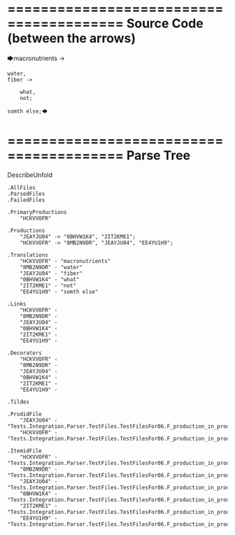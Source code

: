 ========================================
Source Code (between the arrows)
========================================

🡆macronutrients ->

    water,
	fiber ->

        what,
        not;

	somth else;🡄

========================================
Parse Tree
========================================
DescribeUnfold

    .AllFiles
    .ParsedFiles
    .FailedFiles

    .PrimaryProductions
        "HCKVVOFR" 

    .Productions
        "JEAYJU04" -> "0BHVW1K4", "2IT2KME1";
        "HCKVVOFR" -> "8MB2N9DR", "JEAYJU04", "EE4YU1H9";

    .Translations
        "HCKVVOFR" - "macronutrients"
        "8MB2N9DR" - "water"
        "JEAYJU04" - "fiber"
        "0BHVW1K4" - "what"
        "2IT2KME1" - "not"
        "EE4YU1H9" - "somth else"

    .Links
        "HCKVVOFR" - 
        "8MB2N9DR" - 
        "JEAYJU04" - 
        "0BHVW1K4" - 
        "2IT2KME1" - 
        "EE4YU1H9" - 

    .Decorators
        "HCKVVOFR" - 
        "8MB2N9DR" - 
        "JEAYJU04" - 
        "0BHVW1K4" - 
        "2IT2KME1" - 
        "EE4YU1H9" - 

    .Tildes

    .ProdidFile
        "JEAYJU04" - "Tests.Integration.Parser.TestFiles.TestFilesFor06.F_production_in_production3.ds"
        "HCKVVOFR" - "Tests.Integration.Parser.TestFiles.TestFilesFor06.F_production_in_production3.ds"

    .ItemidFile
        "HCKVVOFR" - "Tests.Integration.Parser.TestFiles.TestFilesFor06.F_production_in_production3.ds"
        "8MB2N9DR" - "Tests.Integration.Parser.TestFiles.TestFilesFor06.F_production_in_production3.ds"
        "JEAYJU04" - "Tests.Integration.Parser.TestFiles.TestFilesFor06.F_production_in_production3.ds"
        "0BHVW1K4" - "Tests.Integration.Parser.TestFiles.TestFilesFor06.F_production_in_production3.ds"
        "2IT2KME1" - "Tests.Integration.Parser.TestFiles.TestFilesFor06.F_production_in_production3.ds"
        "EE4YU1H9" - "Tests.Integration.Parser.TestFiles.TestFilesFor06.F_production_in_production3.ds"

